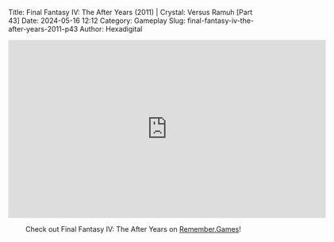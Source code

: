 Title: Final Fantasy IV: The After Years (2011) | Crystal: Versus Ramuh [Part 43]
Date: 2024-05-16 12:12
Category: Gameplay
Slug: final-fantasy-iv-the-after-years-2011-p43
Author: Hexadigital

<center><iframe src="https://www.youtube.com/embed/vjTNe1-2hs8?feature=oembed" allow="accelerometer; autoplay; encrypted-media; gyroscope; picture-in-picture" width="640" height="360" frameborder="0"></iframe>

Check out Final Fantasy IV: The After Years on [Remember.Games](https://remember.games/game/7757/final-fantasy-iv-the-complete-collection/)!</center>